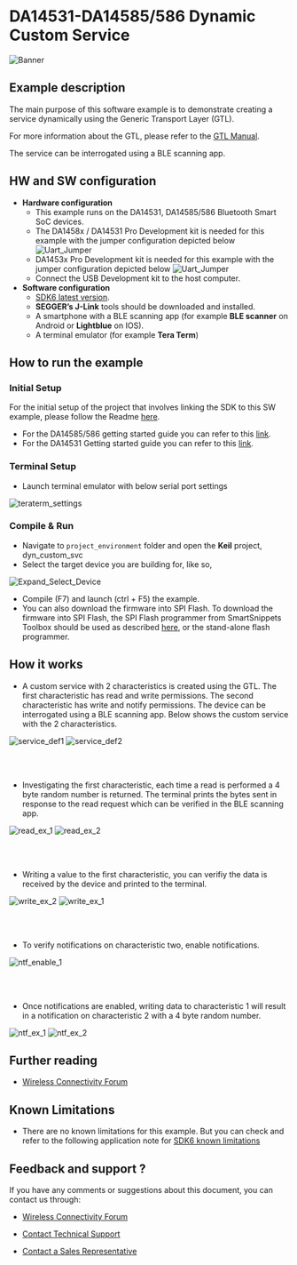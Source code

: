 

# DA14531-DA14585/586 Dynamic Custom Service

![Banner](https://s3.eu-central-1.amazonaws.com/lpccs-docs.renesas.com/metadata/BLE_SDK6_examples/connectivity/dyn_custom_svc/banner.svg?v=1)

## Example description

The main purpose of this software example is to demonstrate creating a service dynamically using the Generic Transport Layer (GTL).

For more information about the GTL, please refer to the [GTL Manual](https://www.renesas.com/eu/en/document/swo/um-b-143-dialog-external-processor-interface-gtl-interface).

The service can be interrogated using a BLE scanning app. 

## HW and SW configuration

- **Hardware configuration**
  - This example runs on the DA14531, DA14585/586 Bluetooth Smart SoC devices.
  - The DA1458x / DA14531 Pro Development kit is needed for this example with the jumper configuration depicted below ![Uart_Jumper](assets/uart_connection.svg)
  - DA1453x Pro Development kit is needed for this example with the jumper configuration depicted below ![Uart_Jumper](assets/uart_connection_535.svg)
  - Connect the USB Development kit to the host computer.
- **Software configuration**
  - [SDK6 latest version](https://www.dialog-semiconductor.com/da14531_sdk_latest).
  - **SEGGER’s J-Link** tools should be downloaded and installed.
  - A smartphone with a BLE scanning app (for example **BLE scanner** on Android or **Lightblue** on IOS).
  - A terminal emulator (for example **Tera Term**)

## How to run the example

### Initial Setup

For the initial setup of the project that involves linking the SDK to this SW example, please follow the Readme [here](https://github.com/dialog-semiconductor/BLE_SDK6_examples).

- For the DA14585/586 getting started guide you can refer to this [link](http://lpccs-docs.dialog-semiconductor.com/da14585_getting_started/index.html).
- For the DA14531 Getting started guide you can refer to this [link](https://www.dialog-semiconductor.com/da14531-getting-started).

### Terminal Setup

- Launch terminal emulator with below serial port settings 

![teraterm_settings](assets/teraterm_settings.png)

### Compile & Run
- Navigate to ``project_environment`` folder and open the **Keil** project, dyn_custom_svc
- Select the target device you are building for, like so,

![Expand_Select_Device](assets/Expand_Select_Device.png)

- Compile (F7) and launch (ctrl + F5) the example.
- You can also download the firmware into SPI Flash. To download the firmware into SPI Flash, the  SPI Flash programmer from SmartSnippets Toolbox should be used as described 
  [here](http://lpccs-docs.dialog-semiconductor.com/UM-B-083/index.html), or the stand-alone flash programmer.

## How it works
- A custom service with 2 characteristics is created using the GTL. The first characteristic has read and write permissions. The second characteristic has write and notify permissions. The device can be interrogated using a BLE scanning app. Below shows the custom service with the 2 characteristics. 

![service_def1](assets/dyn_service_1_of_2.png)
![service_def2](assets/dyn_service_2_of_2_highlight.png)

 <br/><br/>
 
- Investigating the first characteristic, each time a read is performed a 4 byte random number is returned. The terminal prints the bytes sent in response to the read request which can be verified in the BLE scanning app.

![read_ex_1](assets/read_example_1_of_2.png)
![read_ex_2](assets/read_example_2_of_2.png)

 <br/><br/>

- Writing a value to the first characteristic, you can verifiy the data is received by the device and printed to the terminal.

![write_ex_2](assets/write_example_2_of_2.png)
![write_ex_1](assets/write_example_1_of_2.png)

 <br/><br/>

- To verify notifications on characteristic two, enable notifications.

![ntf_enable_1](assets/enable_ntf.png)

 <br/><br/>
- Once notifications are enabled, writing data to characteristic 1 will result in a notification on characteristic 2 with a 4 byte random number. 

![ntf_ex_1](assets/notification_example_1_of_2.png)
![ntf_ex_2](assets/notification_example_2_of_2.png)

## Further reading

- [Wireless Connectivity Forum](https://lpccs-docs.renesas.com/lpc_docs_index/DA145xx.html)



## Known Limitations

- There are no known limitations for this example. But you can check and refer to the following application note for
[SDK6 known limitations](https://lpccs-docs.renesas.com/sdk6_kll/index.html)

## Feedback and support ?

If you have any comments or suggestions about this document, you can contact us through:

- [Wireless Connectivity Forum](https://community.renesas.com/wireles-connectivity)

- [Contact Technical Support](https://www.renesas.com/eu/en/support?nid=1564826&issue_type=technical)

- [Contact a Sales Representative](https://www.renesas.com/eu/en/buy-sample/locations)

